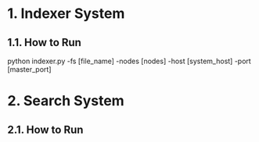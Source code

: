 # 1. Indexer System

## 1.1. How to Run

python indexer.py -fs [file_name] -nodes [nodes] -host [system_host] -port [master_port]

# 2. Search System

## 2.1. How to Run

